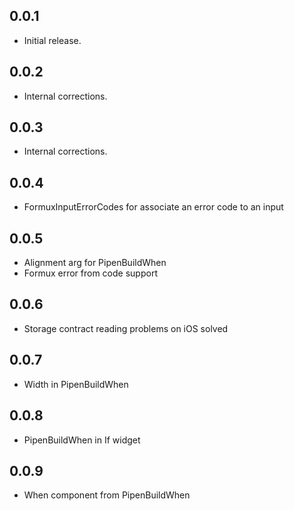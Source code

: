 ## 0.0.1

* Initial release.

## 0.0.2

* Internal corrections.

## 0.0.3

* Internal corrections.

## 0.0.4

* FormuxInputErrorCodes for associate an error code to an input

## 0.0.5

* Alignment arg for PipenBuildWhen
* Formux error from code support

## 0.0.6

* Storage contract reading problems on iOS solved

## 0.0.7

* Width in PipenBuildWhen

## 0.0.8

* PipenBuildWhen in If widget

## 0.0.9

* When component from PipenBuildWhen